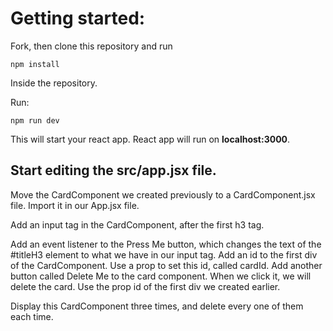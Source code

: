 # Getting started:
Fork, then clone this repository and run

    npm install

Inside the repository.

Run:

    npm run dev

This will start your react app.
React app will run on **localhost:3000**.

## Start editing the **src/app.jsx** file.

Move the CardComponent we created previously to a CardComponent.jsx file.
Import it in our App.jsx file.

Add an input tag in the CardComponent, after the first h3 tag.

Add an event listener to the Press Me button, which changes the text of the #titleH3 element to what we have in our input tag.
Add an id to the first div of the CardComponent.
Use a prop to set this id, called cardId.
Add another button called Delete Me to the card component. When we click it, we will delete the card. Use the prop id of the first div we created earlier.

Display this CardComponent three times, and delete every one of them each time.

